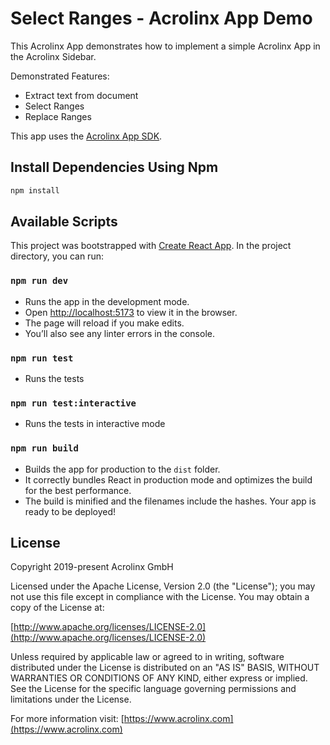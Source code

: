 # Select Ranges - Acrolinx App Demo

This Acrolinx App demonstrates how to implement a simple Acrolinx App in the Acrolinx Sidebar.

Demonstrated Features:

- Extract text from document
- Select Ranges
- Replace Ranges

This app uses the [Acrolinx App SDK](https://github.com/acrolinx/app-sdk-js).

## Install Dependencies Using Npm

```bash
npm install
```

## Available Scripts

This project was bootstrapped with [Create React App](https://github.com/facebook/create-react-app).
In the project directory, you can run:

### `npm run dev`

- Runs the app in the development mode.
- Open [http://localhost:5173](http://localhost:5173) to view it in the browser.
- The page will reload if you make edits.
- You’ll also see any linter errors in the console.

### `npm run test`

- Runs the tests

### `npm run test:interactive`

- Runs the tests in interactive mode

### `npm run build`

- Builds the app for production to the `dist` folder.
- It correctly bundles React in production mode and optimizes the build for the best performance.
- The build is minified and the filenames include the hashes.
  Your app is ready to be deployed!

## License

Copyright 2019-present Acrolinx GmbH

Licensed under the Apache License, Version 2.0 (the "License");
you may not use this file except in compliance with the License.
You may obtain a copy of the License at:

[http://www.apache.org/licenses/LICENSE-2.0](http://www.apache.org/licenses/LICENSE-2.0)

Unless required by applicable law or agreed to in writing, software
distributed under the License is distributed on an "AS IS" BASIS,
WITHOUT WARRANTIES OR CONDITIONS OF ANY KIND, either express or implied.
See the License for the specific language governing permissions and
limitations under the License.

For more information visit: [https://www.acrolinx.com](https://www.acrolinx.com)

